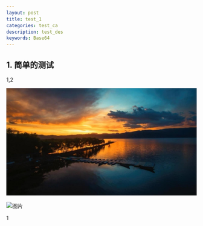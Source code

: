```yaml
---
layout: post
title: test_1
categories: test_ca
description: test_des
keywords: Base64
---
```

## 1. 简单的测试

1,2

![pic](/images/posts/test.png)

![图片](/images/posts/android/android-studio-check-sdk.png)

1
